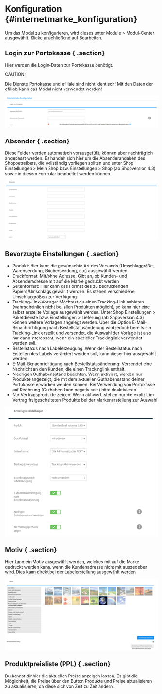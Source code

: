 # Konfiguration {#internetmarke_konfiguration}

Um das Modul zu konfigurieren, wird dieses unter Module \> Modul-Center ausgewählt. Klicke anschließend auf Bearbeiten.

## Login zur Portokasse { .section}

Hier werden die Login-Daten zur Portokasse benötigt.

CAUTION:

Die Dienste Portokasse und efiliale sind nicht identisch! Mit den Daten der efiliale kann das Modul nicht verwendet werden!

![](Bilder/internetmarke/20190408_001.png "Eingabe des Logins zu Portokasse")

## Absender { .section}

Diese Felder werden automatisch vorausgefüllt, können aber nachträglich angepasst werden. Es handelt sich hier um die Absenderangaben des Shopbetreibers, die vollständig vorliegen sollten und unter Shop Einstellungen \> Mein Shop bzw. Einstellungen \> Shop \(ab Shopversion 4.3\) sowie in diesem Formular bearbeitet werden können.

![](Bilder/internetmarke/20190408_002.png "Maske zur Anpassung der Absenderangaben")

## Bevorzugte Einstellungen { .section}

-   Produkt: Hier kann die gewünschte Art des Versands \(Umschlaggröße, Warensendung, Büchersendung, etc\) ausgewählt werden.
-   Druckformat: Mit/ohne Adresse; Gibt an, ob Kunden- und Absenderadresse mit auf die Marke gedruckt werden
-   Seitenformat: Hier kann das Format des zu bedruckenden Papiers/Umschlags gewählt werden. Es stehen verschiedene Umschlaggrößen zur Verfügung
-   Tracking-Link-Vorlage: Möchtest du einen Tracking-Link anbieten \(wahrscheinlich nicht bei allen Produkten möglich\), so kann hier eine selbst erstellte Vorlage ausgewählt werden. Unter Shop Einstellungen \> Paketdienste bzw. Einstellungen \> Lieferung \(ab Shppversion 4.3\) können weitere Vorlagen angelegt werden. Über die Option E-Mail-Benachrichtigung nach Bestellstatusänderung wird jedoch bereits ein Tracking-Link erstellt und versendet, die Auswahl der Vorlage ist also nur dann interessant, wenn ein spezieller Trackinglink verwendet werden soll.
-   Bestellstatus nach Labelerzeugung: Wenn der Bestellstatus nach Erstellen des Labels verändert werden soll, kann dieser hier ausgewählt werden.
-   E-Mail-Benachrichtigung nach Bestellstatusänderung: Versendet eine Nachricht an den Kunden, die einen Trackinglink enthält.
-   Niedrigen Guthabensstand beachten: Wenn aktiviert, werden nur Produkte angezeigt, die mit dem aktuellen Guthabensstand deiner Portokasse erworben werden können. Bei Verwendung von Portokasse auf Rechnung \(Guthaben kann negativ sein\) bitte deaktivieren.
-   Nur Vertragsprodukte zeigen: Wenn aktiviert, stehen nur die explizit im Vertrag freigeschalteten Produkte bei der Markenerstellung zur Auswahl

![](Bilder/internetmarke/2020-09-11_002.png "Bevorzugte Einstellungen")

## Motiv { .section}

Hier kann ein Motiv ausgewählt werden, welches mit auf die Marke gedruckt werden kann, wenn die Kundenadresse nicht mit ausgegeben wird. Dies kann direkt bei der Labelerstellung ausgewählt werden

![](Bilder/internetmarke/20190408_004.png "Auswahl des Motivs")

## Produktpreisliste \(PPL\) { .section}

Du kannst dir hier die aktuellen Preise anzeigen lassen. Es gibt die Möglichkeit, die Preise über den Button Produkte und Preise aktualisieren zu aktualisieren, da diese sich von Zeit zu Zeit ändern.



